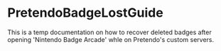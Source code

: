 # PretendoBadgeLostGuide
This is a temp documentation on how to recover deleted badges after opening 'Nintendo Badge Arcade' whle on Pretendo's custom servers.
